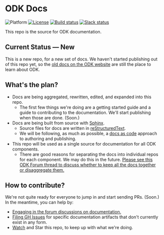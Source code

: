 # ODK Docs

![Platform](https://img.shields.io/badge/platform-Sphinx-blue.svg) [![License](https://img.shields.io/badge/license-CC%20BY%204.0-blue.svg)](https://creativecommons.org/licenses/by/4.0/) [![Build status](https://circleci.com/gh/opendatakit/docs.svg?style=shield&circle-token=:circle-token)](https://circleci.com/gh/opendatakit/docs/) [![Slack status](http://slack.opendatakit.org/badge.svg)](http://slack.opendatakit.org/)

This repo is the source for ODK documentation.

## Current Status — New

This is a new repo, for a new set of docs. We haven't started publishing out of this repo yet, so the [old docs on the ODK website](https://opendatakit.org/) are still the place to learn about ODK.

## What's the plan?

 - Docs are being aggregated, rewritten, edited, and expanded into this repo.
    - The first few things we're doing are a getting started guide and a guide to contributing to the documentation. We'll start publishing when those are done. (Soon.)
 - Docs are being built from source with [Sphinx](http://www.sphinx-doc.org/).
    - Source files for docs are written in [reStructuredText](http://docutils.sourceforge.net/rst.html).
    - We will be following, as much as possible, a [docs as code](http://www.writethedocs.org/guide/docs-as-code/) approach to authoring and publishing.
 - This repo will be used as a single source for documentation for all ODK components.
    - There are good reasons for separating the docs into individual repos for each component. We may do this in the future. [Please see this ODK Forum thread to discuss whether to keep all the docs together or disaggregate them.](https://forum.opendatakit.org/t/docs-structure-discussion-one-or-many-repos/7080)

## How to contribute?

We're not quite ready for everyone to jump in and start sending PRs. (Soon.) In the meantime, you can help by:

 - [Engaging in the forum discussions on documentation.](https://forum.opendatakit.org/c/development/documentation)
 - [Filing GH Issues](https://github.com/opendatakit/docs/issues) for specific documentation artifacts that don't currently exist in any form.
 - [Watch](https://github.com/opendatakit/docs/subscription) and Star this repo, to keep up with what we're doing.
